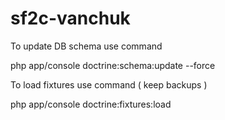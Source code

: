 sf2c-vanchuk
============

To update DB schema use command

php app/console doctrine:schema:update --force


To load fixtures use command ( keep backups )

php app/console doctrine:fixtures:load
